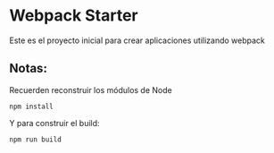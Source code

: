 # Webpack Starter

Este es el proyecto inicial para crear aplicaciones utilizando webpack

## Notas:
Recuerden reconstruir los módulos de Node

```
npm install
```

Y para construir el build:
```
npm run build
```